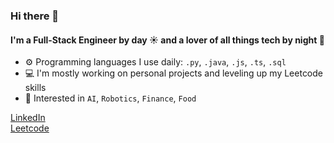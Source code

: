 ### Hi there 👋

#### I'm a Full-Stack Engineer by day ☀️ and a lover of all things tech by night 🌙

- ⚙️ Programming languages I use daily: `.py`, `.java`, `.js`, `.ts`, `.sql`
- 💻 I'm mostly working on personal projects and leveling up my Leetcode skills
- 🧠 Interested in `AI`, `Robotics`, `Finance`, `Food`

[LinkedIn](https://www.linkedin.com/in/adrian-castillo-bscs/)<br>
[Leetcode](https://leetcode.com/u/castilloadrian/)<br>
